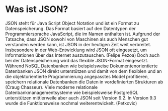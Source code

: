 # Was ist JSON?
JSON steht für Java Script Object Notation und ist ein Format zu Datenspeicherung. Das Format basiert auf den Datentypen der Programmiersprache JavaScript, die im Namen enthalten ist. Aufgrund der Tatsache, dass JSON sowohl von Maschinen als auch Menschen gut verstanden werden kann, ist JSON in der heutigen Zeit weit verbreitet. Insbesondere in der Web-Entwicklung wird JSON oft eingesetzt, um Informationen über das Internet auszutauschen. (Felipe Pezoa)
Doch auch bei der Datenspeicherung wird das flexible JSON-Format eingesetzt. Während NoSQL Datenbanken wie beispielsweise Dokumentenorientierte Datenbanken JSON direkt unterstützen und damit von dem flexiblen und an die objektorientierte Programmierung angepasstes Model profitieren, speichern relationale Datenbanken die Daten in vordefinierten Strukturen ab (Craug Chasseur).
Viele moderne relationale Datenbankmanagementsysteme wie beispielsweise PostgreSQL unterstützen mittlerweile aber auch JSON seit Version 9.2. In Version 9.3 wurde die Funktionsweise nochmal weiterentwickelt. (Petkovic) 
